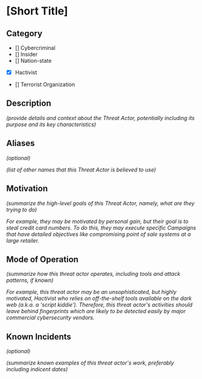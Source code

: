 # [Short Title]

## Category

- [] Cybercriminal
- [] Insider
- [] Nation-state
- [x] Hactivist
- [] Terrorist Organization

## Description

*(provide details and context about the Threat Actor, potentially including its purpose and its key characteristics)*

## Aliases

*(optional)*

*(list of other names that this Threat Actor is believed to use)*

## Motivation

*(summarize the high-level goals of this Threat Actor, namely, what are they trying to do)*

*For example, they may be motivated by personal gain, but their goal is to steal credit card numbers. To do this, they may execute specific Campaigns that have detailed objectives like compromising point of sale systems at a large retailer.*

## Mode of Operation

*(summarize how this threat actor operates, including tools and attack patterns, if known)*

*For example, this threat actor may be an unsophisticated, but highly motivated, Hactivist who relies on off-the-shelf tools available on the dark web (a.k.a. a 'script kiddie'). Therefore, this threat actor's activities should leave behind fingerprints which are likely to be detected easily by major commercial cybersecurity vendors.*

## Known Incidents

*(optional)*

*(summarize known examples of this threat actor's work, preferably including indicent dates)*